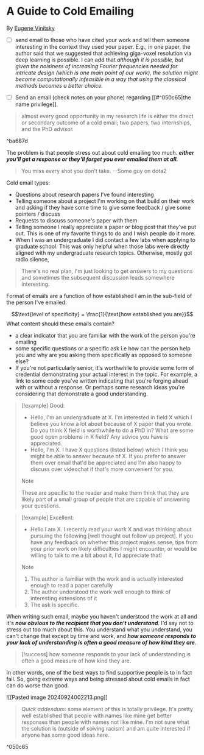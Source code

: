 # A Guide to Cold Emailing
By [Eugene Vinitsky](https://www.eugenevinitsky.com/posts/coldemails/)

- [ ] send email to those who have cited your work and tell them someone interesting in the context they used your paper. E.g., in one paper, the author said that we suggested that achieving giga-voxel resolution via deep learning is possible. I can add that *although it is possible, but given the noisiness of increasing Fourier frequencies needed for intricate design (which is one main point of our work), the solution might become computationally infeasible in a way that using the classical methods becomes a better choice.*
- [ ] Send an email (check notes on your phone) regarding [[#^050c65|the name privilege]].


>almost every good opportunity in my research life is either the direct or secondary outcome of a cold email; two papers, two internships, and the PhD advisor.

^ba687d

The problem is that people stress out about cold emailing too much. ***either you'll get a response or they'll forget you ever emailed them at all.*** 

> You miss every shot you don't take. --Some guy on dota2

Cold email types:
- Questions about research papers I've found interesting
- Telling someone about a project I'm working on that build on their work and asking if they have some time to give some feedback / give some pointers / discuss
- Requests to discuss someone's paper with them
- Telling someone I really appreciate a paper or blog post that they've put out. This is one of my favorite things to do and I wish people do it more.
- When I was an undergraduate I did contact a few labs when applying to graduate school. This was only helpful when those labs were directly aligned with my undergraduate research topics. Otherwise, mostly got radio silence,

>There's no real plan, I'm just looking to get answers to my questions and sometimes the subsequent discussion leads somewhere interesting.

Format of emails are a function of how established I am in the sub-field of the person I've emailed:

$$\text{level of specificity} = \frac{1}{\text{how established you are}}$$
What content should these emails contain?

- a clear indicator that you are familiar with the work of the person you're emailing
- some specific questions or a specific ask i.e how can the person help you and why are you asking them specifically as opposed to someone else?
- If you're not particularly senior, it's worthwhile to provide some form of credential demonstrating your actual interest in the topic. For example, a link to some code you've written indicating that you're forging ahead with or without a response. Or perhaps some research ideas you're considering that demonstrate a good understanding.

>[!example]
>Good:
>- Hello, I'm an undergraduate at X. I'm interested in field X which I believe you know a lot about because of X paper that you wrote. Do you think X field is worthwhile to do a PhD in? What are some good open problems in X field? Any advice you have is appreciated.
>- Hello, I'm X. I have X questions (listed below) which I think you might be able to answer because of X. If you prefer to answer them over email that'd be appreciated and I'm also happy to discuss over videochat if that's more convenient for you.
>>[!note]
>>These are specific to the reader and make them think that they are likely part of a small group of people that are capable of answering your questions.


>[!example]
>Excellent:
>- Hello I am X. I recently read your work X and was thinking about pursuing the following [well thought out follow up project]. If you have any feedback on whether this project makes sense, tips from your prior work on likely difficulties I might encounter, or would be willing to talk to me a bit about it, I'd appreciate that!
>
>>[!note]
>>1. The author is familiar with the work and is actually interested enough to read a paper carefully
>>2. The author understood the work well enough to think of interesting extensions of it
>>3. The ask is specific.


When writing such email, maybe you haven't understood the work at all and it's ***now obvious to the recipient that you don't understand***. I'd say not to stress out too much about this. You understand what you understand, you can't change that except by time and work, and ***how someone responds to your lack of understanding is often a good measure of how kind they are***.

>[!success]
>how someone responds to your lack of understanding is often a good measure of how kind they are.

In other words, one of the best ways to find supportive people is to in fact fail. So, going extreme ways and being stressed about cold emails in fact can do worse than good.

![[Pasted image 20240924002213.png]]

>*Quick addendum*: some element of this is totally privilege. It's pretty well established that people with names like mine get better responses than people with names not like mine. I'm not sure what the solution is (outside of solving racism) and am quite interested if anyone has some good ideas here.
>

^050c65
